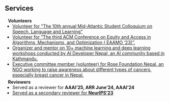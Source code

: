 ## Services

<h4 style="margin:0 10px 0;">Volunteers</h4>

<ul style="margin:0 0 5px;">
  <li><a href="https://www.mascsll.org/"><autocolor>Volunteer for "The 10th annual Mid-Atlantic Student Colloquium on Speech, Language and Learning"</autocolor></a></li>
  <li><a href="https://eaamo.org/"><autocolor>Volunteer for ”The third ACM Conference on Equity and Access in Algorithms, Mechanisms, and Optimization ( EAAMO ‘23)”.</autocolor></a></li>
  <li><a href="https://aidevnepal.github.io/"><autocolor>Organizer and mentor on 10+ machine learning and deep learning workshops conducted by AI Developer Nepal, an AI community based in Kathmandu.</autocolor></a></li>
  <li><a href="https://rosefoundationnepal.org/"><autocolor>Executive committee member (volunteer) for Rose Foundation Nepal, an NGO working to raise awareness about different types of cancers, especially breast cancer in Nepal.</autocolor></a></li>
</ul>

<h4 style="margin:0 10px 0;">Reviewers</h4>

<ul style="margin:0 0 5px;">
  <li>Served as a reviewer for <strong>AAAI’25, ARR June’24, AAAI’24</strong> </li>
  <li><a href="https://nips.cc/"><autocolor>Served as a secondary reviewer for <strong> NeurIPS’23 </strong></autocolor></a></li>
  
</ul>